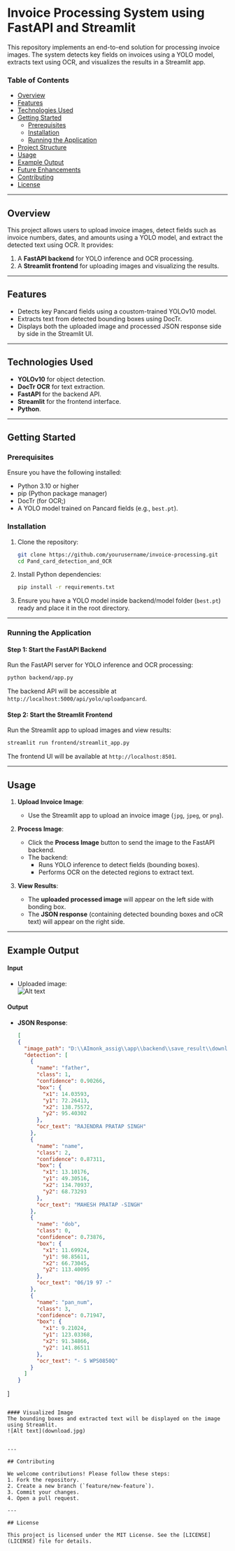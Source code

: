
# Invoice Processing System using FastAPI and Streamlit

This repository implements an end-to-end solution for processing invoice images. The system detects key fields on invoices using a YOLO model, extracts text using OCR, and visualizes the results in a Streamlit app. 

### Table of Contents
- [Overview](#overview)
- [Features](#features)
- [Technologies Used](#technologies-used)
- [Getting Started](#getting-started)
  - [Prerequisites](#prerequisites)
  - [Installation](#installation)
  - [Running the Application](#running-the-application)
- [Project Structure](#project-structure)
- [Usage](#usage)
- [Example Output](#example-output)
- [Future Enhancements](#future-enhancements)
- [Contributing](#contributing)
- [License](#license)

---

## Overview

This project allows users to upload invoice images, detect fields such as invoice numbers, dates, and amounts using a YOLO model, and extract the detected text using OCR. It provides:
1. A **FastAPI backend** for YOLO inference and OCR processing.
2. A **Streamlit frontend** for uploading images and visualizing the results.

---

## Features

* Detects key Pancard fields using a coustom-trained YOLOv10 model.
* Extracts text from detected bounding boxes using DocTr.
* Displays both the uploaded image and processed JSON response side by side in the Streamlit UI.

---

## Technologies Used

- **YOLOv10** for object detection.
- **DocTr OCR** for text extraction.
- **FastAPI** for the backend API.
- **Streamlit** for the frontend interface.
- **Python**.

---

## Getting Started

### Prerequisites
Ensure you have the following installed:
- Python 3.10 or higher
- pip (Python package manager)
- DocTr (for OCR;)
- A YOLO model trained on Pancard fields (e.g., `best.pt`).

### Installation
1. Clone the repository:
   ```bash
   git clone https://github.com/yourusername/invoice-processing.git
   cd Pand_card_detection_and_OCR
   ```

2. Install Python dependencies:
   ```bash
   pip install -r requirements.txt
   ```

3. Ensure you have a YOLO model inside backend/model folder (`best.pt`) ready and place it in the root directory.

---

### Running the Application

#### Step 1: Start the FastAPI Backend
Run the FastAPI server for YOLO inference and OCR processing:
```bash
python backend/app.py
```


The backend API will be accessible at `http://localhost:5000/api/yolo/uploadpancard`.

#### Step 2: Start the Streamlit Frontend
Run the Streamlit app to upload images and view results:
```bash
streamlit run frontend/streamlit_app.py
```
The frontend UI will be available at `http://localhost:8501`.

---


## Usage

1. **Upload Invoice Image**:
   - Use the Streamlit app to upload an invoice image (`jpg`, `jpeg`, or `png`).
   
2. **Process Image**:
   - Click the **Process Image** button to send the image to the FastAPI backend.
   - The backend:
     - Runs YOLO inference to detect fields (bounding boxes).
     - Performs OCR on the detected regions to extract text.

3. **View Results**:
   - The **uploaded processed image** will appear on the left side with bonding box.
   - The **JSON response** (containing detected bounding boxes and oCR text) will appear on the right side.

---

## Example Output

#### Input
- Uploaded image:  
![Alt text](frontend\temp_uploads\download.jpg)

#### Output
- **JSON Response**:
  ```json
  [
  {
    "image_path": "D:\\AImonk_assig\\app\\backend\\save_result\\download.jpg",
    "detection": [
      {
        "name": "father",
        "class": 1,
        "confidence": 0.90266,
        "box": {
          "x1": 14.03593,
          "y1": 72.26413,
          "x2": 138.75572,
          "y2": 95.40302
        },
        "ocr_text": "RAJENDRA PRATAP SINGH"
      },
      {
        "name": "name",
        "class": 2,
        "confidence": 0.87311,
        "box": {
          "x1": 13.10176,
          "y1": 49.30516,
          "x2": 134.70937,
          "y2": 68.73293
        },
        "ocr_text": "MAHESH PRATAP -SINGH"
      },
      {
        "name": "dob",
        "class": 0,
        "confidence": 0.73876,
        "box": {
          "x1": 11.69924,
          "y1": 98.85611,
          "x2": 66.73045,
          "y2": 113.40095
        },
        "ocr_text": "06/19 97 -"
      },
      {
        "name": "pan_num",
        "class": 3,
        "confidence": 0.71947,
        "box": {
          "x1": 9.21024,
          "y1": 123.03368,
          "x2": 91.34866,
          "y2": 141.86511
        },
        "ocr_text": "- S WPS0850Q"
      }
    ]
  }
]

  ```

#### Visualized Image
  The bounding boxes and extracted text will be displayed on the image using Streamlit.
  ![Alt text](download.jpg)


---

## Contributing

We welcome contributions! Please follow these steps:
1. Fork the repository.
2. Create a new branch (`feature/new-feature`).
3. Commit your changes.
4. Open a pull request.

---

## License

This project is licensed under the MIT License. See the [LICENSE](LICENSE) file for details.
